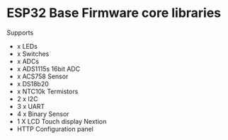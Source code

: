 # ESP32 Base Firmware core libraries 
Supports
* x LEDs
* x Switches
* x ADCs 
* x ADS1115s 16bit ADC
* x ACS758 Sensor
* x DS18b20
* x NTC10k Termistors
* 2 x I2C
* 3 x UART
* 4 x Binary Sensor
* 1 X LCD Touch display Nextion
* HTTP Configuration panel

